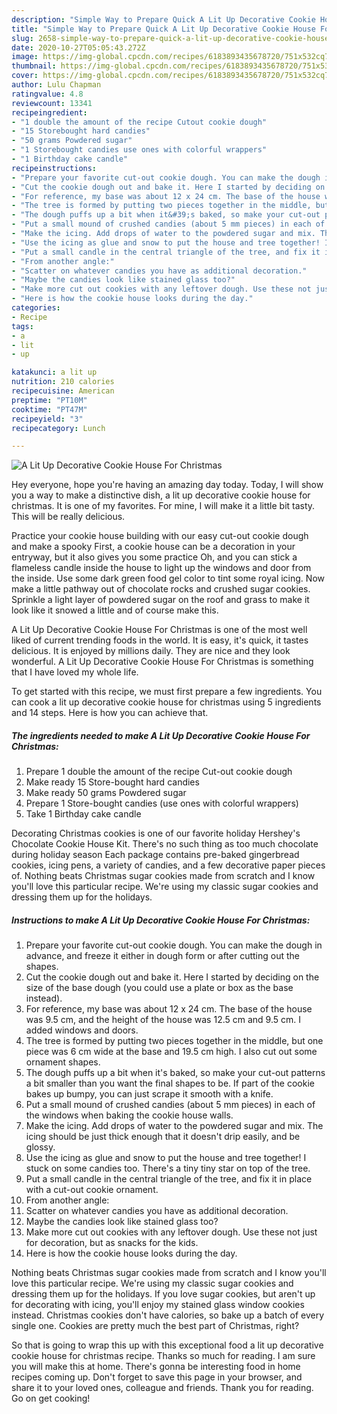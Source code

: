 ```yaml
---
description: "Simple Way to Prepare Quick A Lit Up Decorative Cookie House For Christmas"
title: "Simple Way to Prepare Quick A Lit Up Decorative Cookie House For Christmas"
slug: 2658-simple-way-to-prepare-quick-a-lit-up-decorative-cookie-house-for-christmas
date: 2020-10-27T05:05:43.272Z
image: https://img-global.cpcdn.com/recipes/6183893435678720/751x532cq70/a-lit-up-decorative-cookie-house-for-christmas-recipe-main-photo.jpg
thumbnail: https://img-global.cpcdn.com/recipes/6183893435678720/751x532cq70/a-lit-up-decorative-cookie-house-for-christmas-recipe-main-photo.jpg
cover: https://img-global.cpcdn.com/recipes/6183893435678720/751x532cq70/a-lit-up-decorative-cookie-house-for-christmas-recipe-main-photo.jpg
author: Lulu Chapman
ratingvalue: 4.8
reviewcount: 13341
recipeingredient:
- "1 double the amount of the recipe Cutout cookie dough"
- "15 Storebought hard candies"
- "50 grams Powdered sugar"
- "1 Storebought candies use ones with colorful wrappers"
- "1 Birthday cake candle"
recipeinstructions:
- "Prepare your favorite cut-out cookie dough. You can make the dough in advance, and freeze it either in dough form or after cutting out the shapes."
- "Cut the cookie dough out and bake it. Here I started by deciding on the size of the base dough (you could use a plate or box as the base instead)."
- "For reference, my base was about 12 x 24 cm. The base of the house was 9.5 cm, and the height of the house was 12.5 cm and 9.5 cm. I added windows and doors."
- "The tree is formed by putting two pieces together in the middle, but one piece was 6 cm wide at the base and 19.5 cm high. I also cut out some ornament shapes."
- "The dough puffs up a bit when it&#39;s baked, so make your cut-out patterns a bit smaller than you want the final shapes to be. If part of the cookie bakes up bumpy, you can just scrape it smooth with a knife."
- "Put a small mound of crushed candies (about 5 mm pieces) in each of the windows when baking the cookie house walls."
- "Make the icing. Add drops of water to the powdered sugar and mix. The icing should be just thick enough that it doesn&#39;t drip easily, and be glossy."
- "Use the icing as glue and snow to put the house and tree together! I stuck on some candies too. There&#39;s a tiny tiny star on top of the tree."
- "Put a small candle in the central triangle of the tree, and fix it in place with a cut-out cookie ornament."
- "From another angle:"
- "Scatter on whatever candies you have as additional decoration."
- "Maybe the candies look like stained glass too?"
- "Make more cut out cookies with any leftover dough. Use these not just for decoration, but as snacks for the kids."
- "Here is how the cookie house looks during the day."
categories:
- Recipe
tags:
- a
- lit
- up

katakunci: a lit up 
nutrition: 210 calories
recipecuisine: American
preptime: "PT10M"
cooktime: "PT47M"
recipeyield: "3"
recipecategory: Lunch

---
```



![A Lit Up Decorative Cookie House For Christmas](https://img-global.cpcdn.com/recipes/6183893435678720/751x532cq70/a-lit-up-decorative-cookie-house-for-christmas-recipe-main-photo.jpg)

Hey everyone, hope you're having an amazing day today. Today, I will show you a way to make a distinctive dish, a lit up decorative cookie house for christmas. It is one of my favorites. For mine, I will make it a little bit tasty. This will be really delicious.

Practice your cookie house building with our easy cut-out cookie dough and make a spooky First, a cookie house can be a decoration in your entryway, but it also gives you some practice Oh, and you can stick a flameless candle inside the house to light up the windows and door from the inside. Use some dark green food gel color to tint some royal icing. Now make a little pathway out of chocolate rocks and crushed sugar cookies. Sprinkle a light layer of powdered sugar on the roof and grass to make it look like it snowed a little and of course make this.

A Lit Up Decorative Cookie House For Christmas is one of the most well liked of current trending foods in the world. It is easy, it's quick, it tastes delicious. It is enjoyed by millions daily. They are nice and they look wonderful. A Lit Up Decorative Cookie House For Christmas is something that I have loved my whole life.


To get started with this recipe, we must first prepare a few ingredients. You can cook a lit up decorative cookie house for christmas using 5 ingredients and 14 steps. Here is how you can achieve that.

<!--inarticleads1-->

##### The ingredients needed to make A Lit Up Decorative Cookie House For Christmas:

1. Prepare 1 double the amount of the recipe Cut-out cookie dough
1. Make ready 15 Store-bought hard candies
1. Make ready 50 grams Powdered sugar
1. Prepare 1 Store-bought candies (use ones with colorful wrappers)
1. Take 1 Birthday cake candle


Decorating Christmas cookies is one of our favorite holiday Hershey&#39;s Chocolate Cookie House Kit. There&#39;s no such thing as too much chocolate during holiday season Each package contains pre-baked gingerbread cookies, icing pens, a variety of candies, and a few decorative paper pieces of. Nothing beats Christmas sugar cookies made from scratch and I know you&#39;ll love this particular recipe. We&#39;re using my classic sugar cookies and dressing them up for the holidays. 

<!--inarticleads2-->

##### Instructions to make A Lit Up Decorative Cookie House For Christmas:

1. Prepare your favorite cut-out cookie dough. You can make the dough in advance, and freeze it either in dough form or after cutting out the shapes.
1. Cut the cookie dough out and bake it. Here I started by deciding on the size of the base dough (you could use a plate or box as the base instead).
1. For reference, my base was about 12 x 24 cm. The base of the house was 9.5 cm, and the height of the house was 12.5 cm and 9.5 cm. I added windows and doors.
1. The tree is formed by putting two pieces together in the middle, but one piece was 6 cm wide at the base and 19.5 cm high. I also cut out some ornament shapes.
1. The dough puffs up a bit when it&#39;s baked, so make your cut-out patterns a bit smaller than you want the final shapes to be. If part of the cookie bakes up bumpy, you can just scrape it smooth with a knife.
1. Put a small mound of crushed candies (about 5 mm pieces) in each of the windows when baking the cookie house walls.
1. Make the icing. Add drops of water to the powdered sugar and mix. The icing should be just thick enough that it doesn&#39;t drip easily, and be glossy.
1. Use the icing as glue and snow to put the house and tree together! I stuck on some candies too. There&#39;s a tiny tiny star on top of the tree.
1. Put a small candle in the central triangle of the tree, and fix it in place with a cut-out cookie ornament.
1. From another angle:
1. Scatter on whatever candies you have as additional decoration.
1. Maybe the candies look like stained glass too?
1. Make more cut out cookies with any leftover dough. Use these not just for decoration, but as snacks for the kids.
1. Here is how the cookie house looks during the day.


Nothing beats Christmas sugar cookies made from scratch and I know you&#39;ll love this particular recipe. We&#39;re using my classic sugar cookies and dressing them up for the holidays. If you love sugar cookies, but aren&#39;t up for decorating with icing, you&#39;ll enjoy my stained glass window cookies instead. Christmas cookies don&#39;t have calories, so bake up a batch of every single one. Cookies are pretty much the best part of Christmas, right? 

So that is going to wrap this up with this exceptional food a lit up decorative cookie house for christmas recipe. Thanks so much for reading. I am sure you will make this at home. There's gonna be interesting food in home recipes coming up. Don't forget to save this page in your browser, and share it to your loved ones, colleague and friends. Thank you for reading. Go on get cooking!
